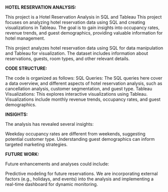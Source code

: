 **HOTEL RESERVATION ANALYSIS:**

This project is a Hotel Reservation Analysis in SQL and Tableau This project focuses on analyzing hotel reservation data using SQL and creating visualizations in Tableau. The goal is to gain insights into occupancy rates, revenue trends, and guest demographics, providing valuable information for hotel management.

This project analyzes hotel reservation data using SQL for data manipulation and Tableau for visualization. The dataset includes information about reservations, guests, room types, and other relevant details.

**CODE STRUCTURE:**

The code is organized as follows: SQL Queries: The SQL queries here cover a data overview, and different aspects of hotel reservation analysis, such as cancellation analysis, customer segmentation, and guest type. Tableau Visualizations: This explores interactive visualizations using Tableau. Visualizations include monthly revenue trends, occupancy rates, and guest demographics.

**INSIGHTS:**

The analysis has revealed several insights:

Weekday occupancy rates are different from weekends, suggesting potential customer type. Understanding guest demographics can inform targeted marketing strategies.

**FUTURE WORK:**

Future enhancements and analyses could include:

Predictive modeling for future reservations. We are incorporating external factors (e.g., holidays, and events) into the analysis and implementing a real-time dashboard for dynamic monitoring.
